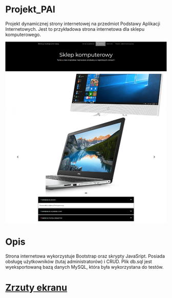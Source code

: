 # Projekt_PAI
Projekt dynamicznej strony internetowej na przedmiot Podstawy Aplikacji Internetowych. Jest to przykładowa strona internetowa dla sklepu komputerowego.

![Screenshot](https://raw.githubusercontent.com/lnarolski/Projekt_PAI/master/Screenshots/screenshot1.png)

# Opis
Strona internetowa wykorzystuje Bootstrap oraz skrypty JavaSript. Posiada obsługę użytkowników (tutaj administratorów) i CRUD. Plik db.sql jest wyeksportowaną bazą danych MySQL, która była wykorzystana do testów.

# [Zrzuty ekranu](https://github.com/lnarolski/Projekt_PAI/tree/master/Screenshots)
